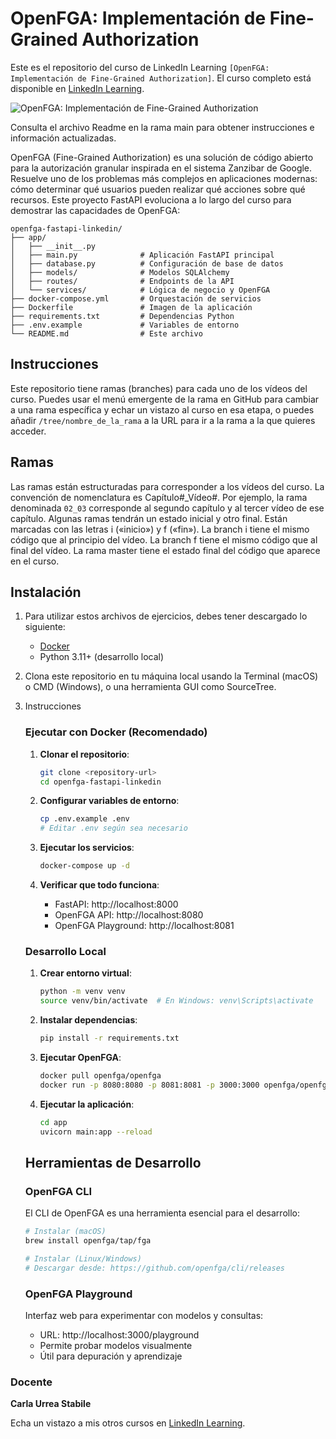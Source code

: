 # OpenFGA: Implementación de Fine-Grained Authorization		

Este es el repositorio del curso de LinkedIn Learning `[OpenFGA: Implementación de Fine-Grained Authorization]`. El curso completo está disponible en [LinkedIn Learning][lil-course-url].

![OpenFGA: Implementación de Fine-Grained Authorization][lil-thumbnail-url] 

Consulta el archivo Readme en la rama main para obtener instrucciones e información actualizadas.

OpenFGA (Fine-Grained Authorization) es una solución de código abierto para la autorización granular inspirada en el sistema Zanzibar de Google. Resuelve uno de los problemas más complejos en aplicaciones modernas: cómo determinar qué usuarios pueden realizar qué acciones sobre qué recursos.
Este proyecto FastAPI evoluciona a lo largo del curso para demostrar las capacidades de OpenFGA:

```
openfga-fastapi-linkedin/
├── app/
│   ├── __init__.py
│   ├── main.py              # Aplicación FastAPI principal
│   ├── database.py          # Configuración de base de datos
│   ├── models/              # Modelos SQLAlchemy
│   ├── routes/              # Endpoints de la API
│   └── services/            # Lógica de negocio y OpenFGA
├── docker-compose.yml       # Orquestación de servicios
├── Dockerfile               # Imagen de la aplicación
├── requirements.txt         # Dependencias Python
├── .env.example             # Variables de entorno
└── README.md                # Este archivo
```

## Instrucciones

Este repositorio tiene ramas (branches) para cada uno de los vídeos del curso. Puedes usar el menú emergente de la rama en GitHub para cambiar a una rama específica y echar un vistazo al curso en esa etapa, o puedes añadir `/tree/nombre_de_la_rama` a la URL para ir a la rama a la que quieres acceder.

## Ramas

Las ramas están estructuradas para corresponder a los vídeos del curso. La convención de nomenclatura es Capítulo#_Vídeo#. Por ejemplo, la rama denominada `02_03` corresponde al segundo capítulo y al tercer vídeo de ese capítulo. Algunas ramas tendrán un estado inicial y otro final. Están marcadas con las letras i («inicio») y f («fin»). La branch i tiene el mismo código que al principio del vídeo. La branch f tiene el mismo código que al final del vídeo. La rama master tiene el estado final del código que aparece en el curso.

## Instalación

1. Para utilizar estos archivos de ejercicios, debes tener descargado lo siguiente:
   - [Docker](https://www.docker.com/get-started/)
   - Python 3.11+ (desarrollo local)

2. Clona este repositorio en tu máquina local usando la Terminal (macOS) o CMD (Windows), o una herramienta GUI como SourceTree.
3. Instrucciones 

   ### Ejecutar con Docker (Recomendado)

   1. **Clonar el repositorio**:
      ```bash
      git clone <repository-url>
      cd openfga-fastapi-linkedin
      ```

   2. **Configurar variables de entorno**:
      ```bash
      cp .env.example .env
      # Editar .env según sea necesario
      ```

   3. **Ejecutar los servicios**:
      ```bash
      docker-compose up -d
      ```

   4. **Verificar que todo funciona**:
      - FastAPI: http://localhost:8000
      - OpenFGA API: http://localhost:8080
      - OpenFGA Playground: http://localhost:8081

   ### Desarrollo Local

   1. **Crear entorno virtual**:
      ```bash
      python -m venv venv
      source venv/bin/activate  # En Windows: venv\Scripts\activate
      ```

   2. **Instalar dependencias**:
      ```bash
      pip install -r requirements.txt
      ```

   3. **Ejecutar OpenFGA**:
      ```bash
      docker pull openfga/openfga
      docker run -p 8080:8080 -p 8081:8081 -p 3000:3000 openfga/openfga run
      ```

   4. **Ejecutar la aplicación**:
      ```bash
      cd app
      uvicorn main:app --reload
      ```

   ## Herramientas de Desarrollo

   ### OpenFGA CLI

   El CLI de OpenFGA es una herramienta esencial para el desarrollo:

   ```bash
   # Instalar (macOS)
   brew install openfga/tap/fga

   # Instalar (Linux/Windows)
   # Descargar desde: https://github.com/openfga/cli/releases
   ```

   ### OpenFGA Playground

   Interfaz web para experimentar con modelos y consultas:
   - URL: http://localhost:3000/playground
   - Permite probar modelos visualmente
   - Útil para depuración y aprendizaje

### Docente

**Carla Urrea Stabile**

Echa un vistazo a mis otros cursos en [LinkedIn Learning](https://www.linkedin.com/learning/instructors/carla-urrea-stabile).

[0]: # (Replace these placeholder URLs with actual course URLs)
[lil-course-url]: https://www.linkedin.com
[lil-thumbnail-url]: https://media.licdn.com/dms/image/v2/D4E0DAQG0eDHsyOSqTA/learning-public-crop_675_1200/B4EZVdqqdwHUAY-/0/1741033220778?e=2147483647&v=beta&t=FxUDo6FA8W8CiFROwqfZKL_mzQhYx9loYLfjN-LNjgA

[1]: # (End of ES-Instruction ###############################################################################################)
	
